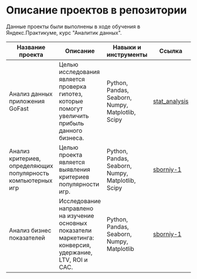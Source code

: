 # Описание проектов в репозитории

Данные проекты были выполнены в ходе обучения в Яндекс.Практикуме, курс "Аналитик данных".

| Название проекта  | Описание | Навыки и инструменты  | Ссылка | 
| ------------- | ------------- | ------------- | ------------- |
| Анализ данных приложения GoFast  | Целью исследования является проверка гипотез, которые помогут увеличить прибыль данного бизнеса.  | Python, Pandas, Seaborn, Numpy, Matplotlib, Scipy | [stat_analysis](https://github.com/kirilllavr/Yandex-Practicum/blob/main/2.%20stat_analysis.ipynb) |
| Анализ критериев, определяющих популярность компьютерных игр  | Целью проекта является выявления критериев популярности игр.  | Python, Pandas, Seaborn, Numpy, Matplotlib, Scipy | [sborniy-1](https://github.com/kirilllavr/Yandex-Practicum/blob/main/3.%20sborniy-1.ipynb) |
| Анализ бизнес показателей  | Исследование направлено на изучение основных показатели маркетинга: конверсия, удержание, LTV, ROI и CAC.  | Python, Pandas, Seaborn, Numpy, Matplotlib | [sborniy-1](https://github.com/kirilllavr/Yandex-Practicum/blob/main/3.%20sborniy-1.ipynb) |

